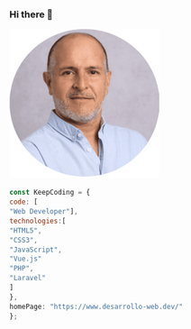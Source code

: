 
### Hi there 👋


![This is me](https://github.com/frankper2001/frankper2001/blob/main/FotoCarnetCircular2%20(1).png)
```javascript
const KeepCoding = {
code: [
"Web Developer"],
technologies:[
"HTML5",
"CSS3",
"JavaScript",
"Vue.js"
"PHP",
"Laravel"
]
},
homePage: "https://www.desarrollo-web.dev/"
};
``````

